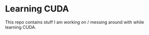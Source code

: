 # Learning CUDA

This repo contains stuff I am working on / messing around with while learning CUDA.
